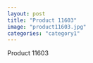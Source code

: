 ```yaml
---
layout: post
title: "Product 11603"
image: "product11603.jpg"
categories: "category1"
---
```

Product 11603
